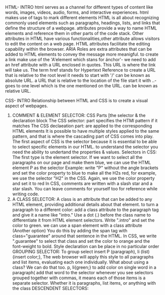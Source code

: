 HTML- INTRO
html serves as a channel for different types of content like words, images, videos, audio, forms, and interactive experiences.
html makes use of tags to mark different elements
HTML is all about recognizing commonly used elements such as paragraphs, headings, lists, and links that define the structure of a webpage.
attributes provide a way to name HTML elements and reference them in other parts of the code stack.  Other attributes in HTML have various functionalities,other attribute allows visitors to edit the content on a web page. HTML attributes facilitate the editing capability within the browser.
ARIA Roles are extra attributes that can be added to HTML elements to convey the message more meanigful.
to create a link make use of the 'A'element which stans for ánchor'- we need to add an href attribute with a URL enclosed in quotes. This URL is where the link will take us. The term href stands for Hypertext Reference
to create a URL that is relative to the root level it needs to start with '/' can be known as absolute URL. a URL that is relative to the location of the file start it with ..- goes to one level which is the one mentioned on the URL. can be known as relative URL. 

CSS- INTRO
Relationship between HTML and CSS is to create a visual aspect of webpages.
1. COMMENT & ELEMENT SELECTOR:
CSS Parts [the selector & the declaration block
The CSS selector: part specifies the HTMl pattern if it matches 
The CSS declaeation part: are applied to the corresponding HTML elements
It is possible to have multiple styles applied to the same pattern, and that is where the cascading part of CSS comes into play.
The first aspect of CSS is the selector because it is essential to be able to select specific elements in our HTML. to understand the selector you need the ability to undertand the properties & values. 
Selectors in CSS: The first type is the element selector. If we want to select all the paragraphs on our page and make them blue, we can use the HTML element P as the selector
Example: write "P" without the angle brackets and set the color property to blue
to make all the H2s red, for example, we use the selector "H2" in the CSS. Again, we use the color property and set it to red
In CSS, comments are written with a slash star and a star slash. You can leave comments for yourself too for reference while writing code.
2. A CLASS SELECTOR:
A class is an attribute that can be added to any HTML element, providing additional details about that element.
to turn a paragraph to a different color: add a class attribute to the paragraph tag and give it a name like "intro." 
Use a dot (.) before the class name to differentiate it from HTML element selectors. Write ".intro" and set the color to green.
we can use a span element with a class attribute (Another option) You do this by adding the span tag with class="guarantee" around that sentence in the HTML. In CSS, we write ".guarantee" to select that class and set the color to orange and the font-weight to bold.
Style declaration can be place in no particular order
GROUPING SELECTOR:
To group select insert P (paragraph),  li (list) {insert color;}, The web browser will apply this style to all paragraphs and list items, evaluating each one individually. What about using a class? We can do that too. 
p, li{green;} 
to add color on single word in a paragraph( add that word to the selector 
whenever you see selectors grouped together with commas, it means each of those items is a separate selector. Whether it is paragraphs, list items, or anything with the class 
DESCENDENT SELECTORS: 

